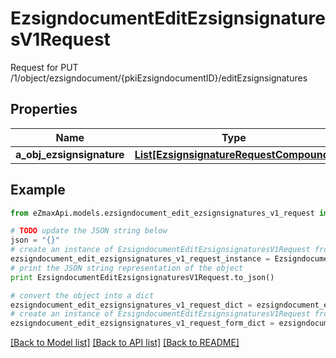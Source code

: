 # EzsigndocumentEditEzsignsignaturesV1Request

Request for PUT /1/object/ezsigndocument/{pkiEzsigndocumentID}/editEzsignsignatures

## Properties

Name | Type | Description | Notes
------------ | ------------- | ------------- | -------------
**a_obj_ezsignsignature** | [**List[EzsignsignatureRequestCompound]**](EzsignsignatureRequestCompound.md) |  | 

## Example

```python
from eZmaxApi.models.ezsigndocument_edit_ezsignsignatures_v1_request import EzsigndocumentEditEzsignsignaturesV1Request

# TODO update the JSON string below
json = "{}"
# create an instance of EzsigndocumentEditEzsignsignaturesV1Request from a JSON string
ezsigndocument_edit_ezsignsignatures_v1_request_instance = EzsigndocumentEditEzsignsignaturesV1Request.from_json(json)
# print the JSON string representation of the object
print EzsigndocumentEditEzsignsignaturesV1Request.to_json()

# convert the object into a dict
ezsigndocument_edit_ezsignsignatures_v1_request_dict = ezsigndocument_edit_ezsignsignatures_v1_request_instance.to_dict()
# create an instance of EzsigndocumentEditEzsignsignaturesV1Request from a dict
ezsigndocument_edit_ezsignsignatures_v1_request_form_dict = ezsigndocument_edit_ezsignsignatures_v1_request.from_dict(ezsigndocument_edit_ezsignsignatures_v1_request_dict)
```
[[Back to Model list]](../README.md#documentation-for-models) [[Back to API list]](../README.md#documentation-for-api-endpoints) [[Back to README]](../README.md)


